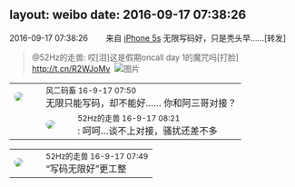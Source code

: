 layout: weibo
date: 2016-09-17 07:38:26
---
<meta name="referrer" content="no-referrer" />

2016-09-17 07:38:26  &nbsp;&nbsp;&nbsp;&nbsp;&nbsp;&nbsp; 来自 <a href="sinaweibo://customweibosource" rel="nofollow">iPhone 5s</a>
无限写码好，只是秃头早……[转发]
>  @52Hz的走兽: 哎[泪]这是假期oncall day 1的魔咒吗[打脸] http://t.cn/R2WJoMv ​​​
>  ![图片](https://ww3.sinaimg.cn/large/8beaf773jw1f7w0l1s0t7j20rs0kugqp.jpg)

<table style="width: 100%;">
  <tr>
    <td style="width: 40px;"><img style="border-radius:50%" src="https://tva3.sinaimg.cn/crop.0.0.639.639.50/6d2a6003jw8f3idy69w2gj20hs0hrt9g.jpg?KID=imgbed,tva&Expires=1624467290&ssig=Dctirw269h"></td>
    <td colspan="2"><small>风二码畜 16-9-17 07:50</small><br/>无限只能写码，却不能好…… 你和阿三哥对接？</td>
  </tr>
  <tr>
    <td/>
    <td style="width: 40px;"><img style="border-radius:50%" src="https://tva4.sinaimg.cn/crop.0.0.180.180.50/8beaf773jw1e8qgp5bmzyj2050050aa8.jpg?KID=imgbed,tva&Expires=1624467290&ssig=YlzaTaZgV%2F"></td>
    <td><small>52Hz的走兽 16-9-17 08:21</small><br/>: 呵呵…谈不上对接，骚扰还差不多</td>
  </tr>
</table>

<table style="width: 100%;">
  <tr>
    <td style="width: 40px;"><img style="border-radius:50%" src="https://tva4.sinaimg.cn/crop.0.0.180.180.50/8beaf773jw1e8qgp5bmzyj2050050aa8.jpg?KID=imgbed,tva&Expires=1624467290&ssig=YlzaTaZgV%2F"></td>
    <td colspan="2"><small>52Hz的走兽 16-9-17 07:49</small><br/>“写码无限好”更工整</td>
  </tr>
</table>
